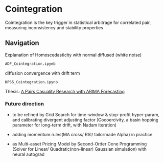 # Cointegration 
Cointegration is the key trigger in statistical arbitrage for correlated pair,  measuring inconsistency and stability properties

## Navigation

Explanation of Homoscedasticity with normal diffused (white noise)
```bash
ADF_Cointegration.ipynb
```


diffusion convergence with drift term
```bash
KPSS_Cointegration.ipynb
```

Thesis: [A Pairs Casuality Research with ARIMA Forecasting](https://github.com/ventositwaitang/A-Cointegration-Learning/blob/main/Pairs%20Trading%20Strategy%20Study%20with%20ARIMA%20Model%20Forecasting.pdf)

### Future direction
* to be refined by Grid Search for time-window & stop-profit hyper-param, and calibrating divergent adjusting factor (Cocoercivity, a basin hopping parameter for long-term drift, with Nadam iteration)

* adding momentum rules(MA cross/ RSI/ tailormade Alpha) in practice

* as Multi-asset Pricing Model by Second-Order Cone Programming (Solver for Linear/ Quadratic(non-linear) Gaussian simulation) with neural autograd
